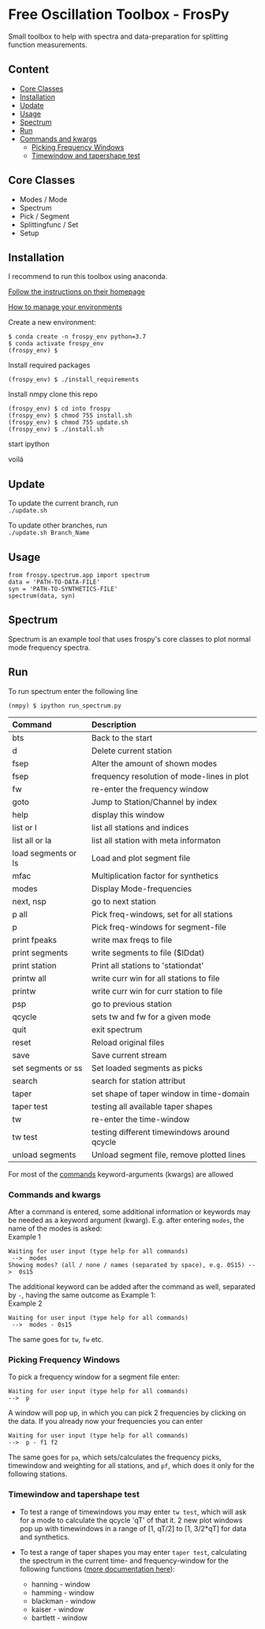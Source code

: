# Free Oscillation Toolbox - FrosPy
Small toolbox to help with spectra and data-preparation for splitting function measurements.
## Content
 * [Core Classes]( #core-classes)
 * [Installation](#installation)
 * [Update](#update)
 * [Usage](#usage)
 * [Spectrum](#spectrum)
 * [Run](#run)
 * [Commands and kwargs](#commands-and-kwargs)
   * [Picking Frequency Windows](#picking-frequency-windows)
   * [Timewindow and tapershape test](#timewindow-and-tapershape-test)


## Core Classes

* Modes / Mode
* Spectrum
* Pick / Segment
* Splittingfunc / Set
* Setup

## Installation
I recommend to run this toolbox using anaconda.

[Follow the instructions on their homepage](https://www.anaconda.com/download/)

[How to manage your environments](https://conda.io/docs/user-guide/tasks/manage-environments.html)

Create a new environment:
```
$ conda create -n frospy_env python=3.7
$ conda activate frospy_env
(frospy_env) $
```

Install required packages
```
(frospy_env) $ ./install_requirements
```

Install nmpy
clone this repo
```
(frospy_env) $ cd into frospy
(frospy_env) $ chmod 755 install.sh
(frospy_env) $ chmod 755 update.sh
(frospy_env) $ ./install.sh
```

start ipython

voilá

## Update

To update the current branch, run  
`./update.sh`

To update other branches, run  
`./update.sh Branch_Name`

## Usage
```
from frospy.spectrum.app import spectrum
data = 'PATH-TO-DATA-FILE'
syn = 'PATH-TO-SYNTHETICS-FILE'
spectrum(data, syn)
```

## Spectrum
Spectrum is an example tool that uses frospy's core classes to plot normal mode frequency spectra.

## Run
To run spectrum enter the following line
```
(nmpy) $ ipython run_spectrum.py
```

| Command | Description |
| :- |:-|
|bts    |    Back to the start    |
|d    |    Delete current station    |
|fsep    |    Alter the amount of shown modes    |
|fsep    |    frequency resolution of mode-lines in plot    |
|fw    |    re-enter the frequency window    |
|goto    |    Jump to Station/Channel by index    |
|help    |    display this window    |
|list or l    |     list all stations and indices    |
|list all or la    |    list all station with meta informaton    |
|load segments or ls    |    Load and plot segment file    |
|mfac    |    Multiplication factor for synthetics    |
|modes    |    Display Mode-frequencies    |
|next, nsp    |    go to next station    |
|p all    |    Pick freq-windows, set for all stations    |
|p    |    Pick freq-windows for segment-file    |
|print fpeaks    |    write max freqs to file    |
|print segments    |    write segments to file ($IDdat)    |
|print station    |    Print all stations to 'stationdat'    |
|printw all    |    write curr win for all stations to file    |
|printw    |    write curr win for curr station to file    |
|psp    |    go to previous station    |
|qcycle    |    sets tw and fw for a given mode    |
|quit    |    exit spectrum    |
|reset    |    Reload original files    |
|save    |    Save current stream    |
|set segments or ss |   Set loaded segments as picks    |
|search    |    search for station attribut    |
|taper    |    set shape of taper window in time-domain    |
|taper test    |    testing all available taper shapes    |
|tw    |    re-enter the time-window    |
|tw test    |    testing different timewindows around qcycle    |
|unload segments    |    Unload segment file, remove plotted lines    |

For most of the [commands](#commands) keyword-arguments (kwargs) are allowed
### Commands and kwargs
After a command is entered, some additional information or keywords may be
needed as a keyword argument (kwarg). E.g. after entering `modes`, the name of
the modes is asked:  
Example 1
```
Waiting for user input (type help for all commands)
 -->  modes
Showing modes? (all / none / names (separated by space), e.g. 0S15) -->  0s15
```

The additional keyword can be added after the command as well,
separated by ` - `, having the same outcome as Example 1:  
Example 2
```
Waiting for user input (type help for all commands)
 -->  modes - 0s15
 ```
 The same goes for `tw`, `fw` etc.

### Picking Frequency Windows
 To pick a frequency window for a segment file enter:
 ```
Waiting for user input (type help for all commands)
 -->  p
 ```
 A window will pop up, in which you can pick 2 frequencies by clicking on the
 data. If you already now your frequencies you can enter
 ```
Waiting for user input (type help for all commands)
 -->  p - f1 f2
 ```
 The same goes for `pa`, which sets/calculates the frequency picks, timewindow
 and weighting for all stations, and `pf`, which does it only for the following
 stations.

### Timewindow and tapershape test
* To test a range of timewindows you may enter `tw test`, which will ask for a
mode to calculate the qcycle 'qT' of that it. 2 new plot windows pop up with
timewindows in a range of [1, qT/2] to [1, 3/2*qT] for data and synthetics.

* To test a range of taper shapes you may enter `taper test`, calculating
the spectrum in the current time- and frequency-window for the following
functions ([more documentation here][1]):
  * hanning - window
  * hamming - window
  * blackman - window
  * kaiser - window
  * bartlett - window

[1]:https://docs.scipy.org/doc/numpy-1.13.0/reference/generated/numpy.hanning.html

